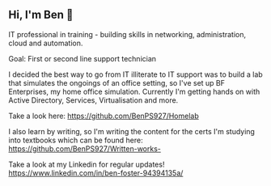 ## Hi, I'm Ben 👋

IT professional in training - building skills in networking, administration, cloud and automation.


Goal: First or second line support technician

I decided the best way to go from IT illiterate to IT support was to build a lab that simulates the ongoings of an office setting, so I've set up BF Enterprises, my home office simulation. Currently I'm getting hands on with Active Directory, Services, Virtualisation and more. 

Take a look here: https://github.com/BenPS927/Homelab

I also learn by writing, so I'm writing the content for the certs I'm studying into textbooks which can be found here: https://github.com/BenPS927/Written-works-

Take a look at my Linkedin for regular updates! https://www.linkedin.com/in/ben-foster-94394135a/
